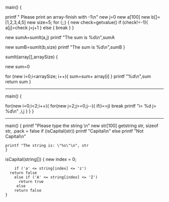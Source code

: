 main() {

printf " Please print an array-finish with -1\n"
new j=0
new a[100]
new b[]=[1,2,3,4,5]
new size=5;
for (;;) 
{
new check=getvalue()
if (check!=-1){
a[j]=check
j=j+1
}
else {
break
}
}


new sumA=sumIt(a,j)
printf "The sum is %d\n",sumA

new sumB=sumIt(b,size)
printf "The sum is %d\n",sumB
}

sumIt(array[],arraySize)
{

new sum=0

for (new i=0;i<arraySize; i++){
sum=sum+ array[i]
}
printf "%d\n",sum
return sum
}


***************

main()
{

for(new i=0;i<2;i++){
for(new j=2;j>=0;j--){
if(i==j) break
printf "i= %d  j=  %d\n" ,i,j
}
}
}


*******************


main()
    {
    printf "Please type the string \n"
	new str[100]
    getstring str, sizeof str, .pack = false
  if  (isCapital(str))
    printf "Capital\n"
	else
	 printf "Not Capital\n"
  

    printf "The string is: \"%s\"\n", str
    }

isCapital(string[])
    {
    new index = 0;

        if ('a' <= string[index] <= 'z')
      return false
        else if ('A' <= string[index] <= 'Z')
          return true	  
		 else
		return false  
    }

